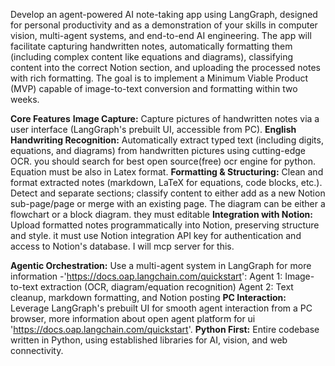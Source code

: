 Develop an agent-powered AI note-taking app using LangGraph, designed for personal productivity and as a demonstration of your skills in computer vision, multi-agent systems, and end-to-end AI engineering. The app will facilitate capturing handwritten notes, automatically formatting them (including complex content like equations and diagrams), classifying content into the correct Notion section, and uploading the processed notes with rich formatting. The goal is to implement a Minimum Viable Product (MVP) capable of image-to-text conversion and formatting within two weeks.

**Core Features**
**Image Capture:**
Capture pictures of handwritten notes via a user interface (LangGraph's prebuilt UI, accessible from PC).
**English Handwriting Recognition:**
Automatically extract typed text (including digits, equations, and diagrams) from handwritten pictures using cutting-edge OCR. you should search for best open source(free) ocr engine for python. Equation must be also in Latex format.
**Formatting & Structuring:**
Clean and format extracted notes (markdown, LaTeX for equations, code blocks, etc.).
Detect and separate sections; classify content to either add as a new Notion sub-page/page or merge with an existing page.
The diagram can be either a flowchart or a block diagram. they must editable
**Integration with Notion:**
Upload formatted notes programmatically into Notion, preserving structure and style. it must use Notion integration API key for authentication and access to Notion's database. I will mcp server for this.

**Agentic Orchestration:**
Use a multi-agent system in LangGraph for more information -'https://docs.oap.langchain.com/quickstart':
Agent 1: Image-to-text extraction (OCR, diagram/equation recognition)
Agent 2: Text cleanup, markdown formatting, and Notion posting
**PC Interaction:**
Leverage LangGraph's prebuilt UI for smooth agent interaction from a PC browser, more information about open agent platform for ui 'https://docs.oap.langchain.com/quickstart'.
**Python First:**
Entire codebase written in Python, using established libraries for AI, vision, and web connectivity.
